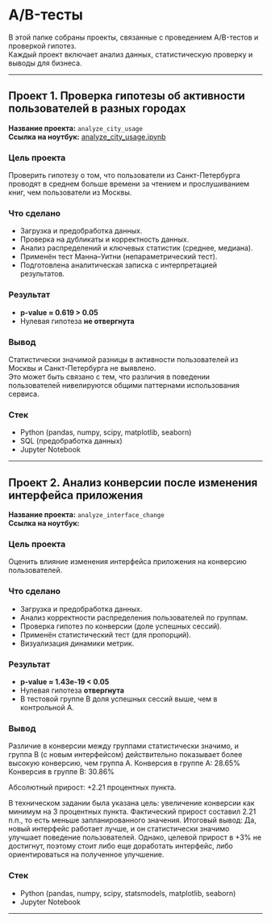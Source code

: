 # A/B-тесты

В этой папке собраны проекты, связанные с проведением A/B-тестов и проверкой гипотез.  
Каждый проект включает анализ данных, статистическую проверку и выводы для бизнеса.  

---

## Проект 1. Проверка гипотезы об активности пользователей в разных городах

**Название проекта:** `analyze_city_usage`  
**Ссылка на ноутбук:**  [analyze_city_usage.ipynb](https://github.com/Lena-Artemenko/data-analyst-portfolio/blob/0440113d7104c87277cfc6edbe75fed7be5a01d8/AB-tests/analyze_city_usage.ipynb)

### Цель проекта
Проверить гипотезу о том, что пользователи из Санкт-Петербурга проводят в среднем больше времени за чтением и прослушиванием книг, чем пользователи из Москвы.  

### Что сделано
- Загрузка и предобработка данных.  
- Проверка на дубликаты и корректность данных.  
- Анализ распределений и ключевых статистик (среднее, медиана).  
- Применён тест Манна–Уитни (непараметрический тест).  
- Подготовлена аналитическая записка с интерпретацией результатов.  

### Результат
- **p-value ≈ 0.619 > 0.05**  
- Нулевая гипотеза **не отвергнута**  

### Вывод
Статистически значимой разницы в активности пользователей из Москвы и Санкт-Петербурга не выявлено.  
Это может быть связано с тем, что различия в поведении пользователей нивелируются общими паттернами использования сервиса.  

### Стек
- Python (pandas, numpy, scipy, matplotlib, seaborn)  
- SQL (предобработка данных)  
- Jupyter Notebook  

---

## Проект 2. Анализ конверсии после изменения интерфейса приложения

**Название проекта:** `analyze_interface_change`  
**Ссылка на ноутбук:** 

### Цель проекта
Оценить влияние изменения интерфейса приложения на конверсию пользователей.  

### Что сделано
- Загрузка и предобработка данных.  
- Анализ корректности распределения пользователей по группам.  
- Проверка гипотез по конверсии (доле успешных сессий).  
- Применён статистический тест (для пропорций).  
- Визуализация динамики метрик.  

### Результат
- **p-value ≈ 1.43e-19 < 0.05**  
- Нулевая гипотеза **отвергнута**  
- В тестовой группе В доля успешных сессий выше, чем в контрольной А.  

### Вывод
Различие в конверсии между группами статистически значимо, и группа B (с новым интерфейсом) действительно показывает более высокую конверсию, чем группа A.
Конверсия в группе A: 28.65%
Конверсия в группе B: 30.86%

Абсолютный прирост: +2.21 процентных пункта.

В техническом задании была указана цель: увеличение конверсии как минимум на 3 процентных пункта. Фактический прирост составил 2.21 п.п., то есть меньше запланированного значения.
Итоговый вывод: Да, новый интерфейс работает лучше, и он статистически значимо улучшает поведение пользователей. Однако, целевой прирост в +3% не достигнут, поэтому стоит либо еще доработать интерфейс, либо ориентироваться на полученное улучшение.

### Стек
- Python (pandas, numpy, scipy, statsmodels, matplotlib, seaborn)  
- Jupyter Notebook  

---
